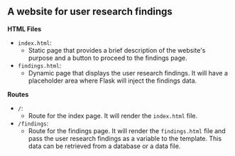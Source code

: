 ## A website for user research findings

**HTML Files**

- `index.html`:
    - Static page that provides a brief description of the website's purpose and a button to proceed to the findings page.
- `findings.html`:
    - Dynamic page that displays the user research findings. It will have a placeholder area where Flask will inject the findings data.

**Routes**

- `/`:
    - Route for the index page. It will render the `index.html` file.
- `/findings`:
    - Route for the findings page. It will render the `findings.html` file and pass the user research findings as a variable to the template. This data can be retrieved from a database or a data file.